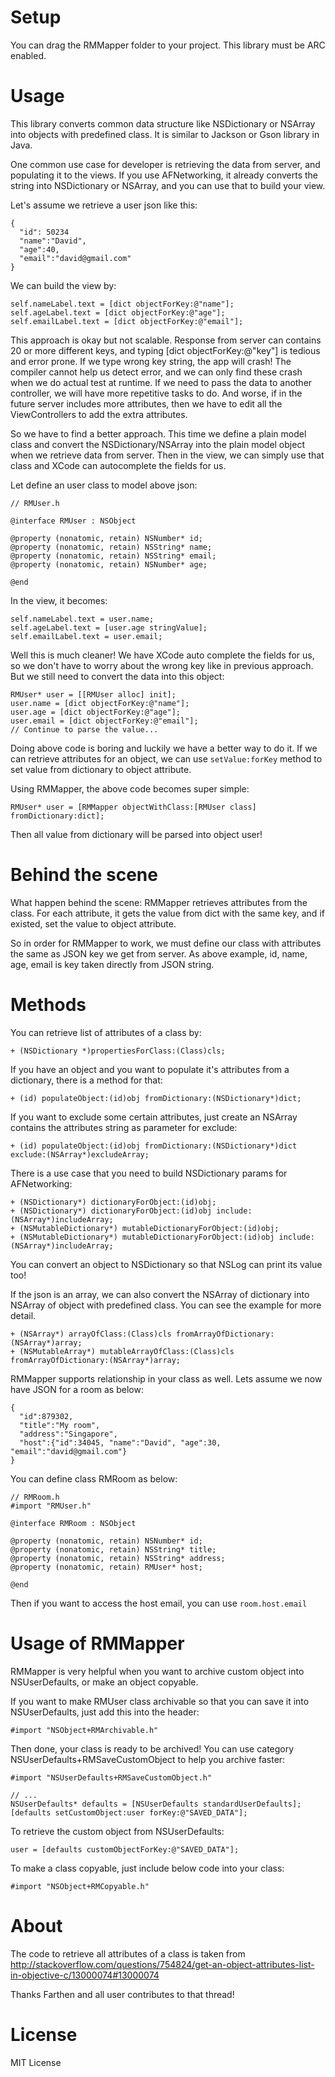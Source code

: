Setup
========
You can drag the RMMapper folder to your project. This library must be ARC enabled.

Usage
=====

This library converts common data structure like NSDictionary or NSArray into objects with predefined class. It is similar to Jackson or Gson library in Java.

One common use case for developer is retrieving the data from server, and populating it to the views. If you use AFNetworking, it already converts the string into NSDictionary or NSArray, and you can use that to build your view.

Let's assume we retrieve a user json like this:

```
{
  "id": 50234
  "name":"David",
  "age":40,
  "email":"david@gmail.com"
}
```

We can build the view by:

```
self.nameLabel.text = [dict objectForKey:@"name"];
self.ageLabel.text = [dict objectForKey:@"age"];
self.emailLabel.text = [dict objectForKey:@"email"];
```

This approach is okay but not scalable. Response from server can contains 20 or more different keys, and typing [dict objectForKey:@"key"] is tedious and error prone. If we type wrong key string, the app will crash! The compiler cannot help us detect error, and we can only find these crash when we do actual test at runtime. If we need to pass the data to another controller, we will have more repetitive tasks to do. And worse, if in the future server includes more attributes, then we have to edit all the ViewControllers to add the extra attributes.

So we have to find a better approach. This time we define a plain model class and convert the NSDictionary/NSArray into the plain model object when we retrieve data from server. Then in the view, we can simply use that class and XCode can autocomplete the fields for us.

Let define an user class to model above json:

```
// RMUser.h

@interface RMUser : NSObject

@property (nonatomic, retain) NSNumber* id;
@property (nonatomic, retain) NSString* name;
@property (nonatomic, retain) NSString* email;
@property (nonatomic, retain) NSNumber* age;

@end
```

In the view, it becomes:

```
self.nameLabel.text = user.name;
self.ageLabel.text = [user.age stringValue];
self.emailLabel.text = user.email;
```

Well this is much cleaner! We have XCode auto complete the fields for us, so we don't have to worry about the wrong key like in previous approach. But we still need to convert the data into this object:

```
RMUser* user = [[RMUser alloc] init];
user.name = [dict objectForKey:@"name"];
user.age = [dict objectForKey:@"age"];
user.email = [dict objectForKey:@"email"];
// Continue to parse the value...
```

Doing above code is boring and luckily we have a better way to do it. If we can retrieve attributes for an object, we can use ```setValue:forKey``` method to set value from dictionary to object attribute.

Using RMMapper, the above code becomes super simple:

```
RMUser* user = [RMMapper objectWithClass:[RMUser class] fromDictionary:dict];
```

Then all value from dictionary will be parsed into object user!


Behind the scene
================

What happen behind the scene: RMMapper retrieves attributes from the class. For each attribute, it gets the value from dict with the same key, and if existed, set the value to object attribute.

So in order for RMMapper to work, we must define our class with attributes the same as JSON key we get from server. As above example, id, name, age, email is key taken directly from JSON string.

Methods
=======

You can retrieve list of attributes of a class by:

```
+ (NSDictionary *)propertiesForClass:(Class)cls;
```

If you have an object and you want to populate it's attributes from a dictionary, there is a method for that:

```
+ (id) populateObject:(id)obj fromDictionary:(NSDictionary*)dict;
```

If you want to exclude some certain attributes, just create an NSArray contains the attributes string as parameter for exclude:

```
+ (id) populateObject:(id)obj fromDictionary:(NSDictionary*)dict exclude:(NSArray*)excludeArray;
```

There is a use case that you need to build NSDictionary params for AFNetworking:

```
+ (NSDictionary*) dictionaryForObject:(id)obj;
+ (NSDictionary*) dictionaryForObject:(id)obj include:(NSArray*)includeArray;
+ (NSMutableDictionary*) mutableDictionaryForObject:(id)obj;
+ (NSMutableDictionary*) mutableDictionaryForObject:(id)obj include:(NSArray*)includeArray;
```

You can convert an object to NSDictionary so that NSLog can print its value too!

If the json is an array, we can also convert the NSArray of dictionary into NSArray of object with predefined class. You can see the example for more detail.

```
+ (NSArray*) arrayOfClass:(Class)cls fromArrayOfDictionary:(NSArray*)array;
+ (NSMutableArray*) mutableArrayOfClass:(Class)cls fromArrayOfDictionary:(NSArray*)array;
```

RMMapper supports relationship in your class as well. Lets assume we now have JSON for a room as below:

```
{
  "id":879302,
  "title":"My room",
  "address":"Singapore",
  "host":{"id":34045, "name":"David", "age":30, "email":"david@gmail.com"}
}
```

You can define class RMRoom as below:

```
// RMRoom.h
#import "RMUser.h"

@interface RMRoom : NSObject

@property (nonatomic, retain) NSNumber* id;
@property (nonatomic, retain) NSString* title;
@property (nonatomic, retain) NSString* address;
@property (nonatomic, retain) RMUser* host;

@end
```

Then if you want to access the host email, you can use ```room.host.email```


Usage of RMMapper
=================

RMMapper is very helpful when you want to archive custom object into NSUserDefaults, or make an object copyable. 

If you want to make RMUser class archivable so that you can save it into NSUserDefaults, just add this into the header: 

```#import "NSObject+RMArchivable.h"``` 

Then done, your class is ready to be archived! You can use category NSUserDefaults+RMSaveCustomObject to help you archive faster:

```
#import "NSUserDefaults+RMSaveCustomObject.h"

// ...
NSUserDefaults* defaults = [NSUserDefaults standardUserDefaults];
[defaults setCustomObject:user forKey:@"SAVED_DATA"];

```

To retrieve the custom object from NSUserDefaults:

```
user = [defaults customObjectForKey:@"SAVED_DATA"];
```

To make a class copyable, just include below code into your class:

```
#import "NSObject+RMCopyable.h"
```

About
=====

The code to retrieve all attributes of a class is taken from http://stackoverflow.com/questions/754824/get-an-object-attributes-list-in-objective-c/13000074#13000074

Thanks Farthen and all user contributes to that thread!


License
=======

MIT License